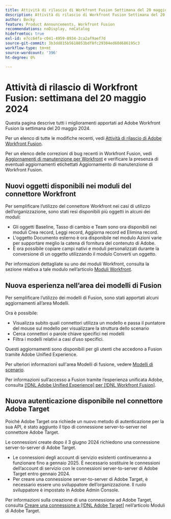 ```yaml
---
title: Attività di rilascio di Workfront Fusion Settimana del 20 maggio 2024
description: Attività di rilascio di Workfront Fusion Settimana del 20 maggio 2024
author: Becky
feature: Product Announcements, Workfront Fusion
recommendations: noDisplay, noCatalog
hidefromtoc: true
exl-id: e7cc64fa-c041-4959-8934-2ca2af9aef7d
source-git-commit: 3b3dd815b5618853bdf8fc29304ed60d686195c3
workflow-type: tm+mt
source-wordcount: '396'
ht-degree: 0%

---
```


# Attività di rilascio di Workfront Fusion: settimana del 20 maggio 2024

Questa pagina descrive tutti i miglioramenti apportati ad Adobe Workfront Fusion la settimana del 20 maggio 2024.

Per un elenco di tutte le modifiche recenti, vedi [Attività di rilascio di Adobe Workfront Fusion](../../../product-announcements/product-releases/fusion-release-activity/fusion-release-activity.md).

Per un elenco delle correzioni di bug recenti in Workfront Fusion, vedi [Aggiornamenti di manutenzione per Workfront](https://experienceleague.adobe.com/docs/workfront-known-issues/releases/current-updates.html) e verificare la presenza di eventuali aggiornamenti etichettati Aggiornamento di manutenzione di Workfront Fusion.

## Nuovi oggetti disponibili nei moduli del connettore Workfront

Per semplificare l’utilizzo del connettore Workfront nei casi di utilizzo dell’organizzazione, sono stati resi disponibili più oggetti in alcuni dei moduli:

* Gli oggetti Baseline, Tasso di cambio e Team sono ora disponibili nei moduli Crea record, Leggi record, Aggiorna record ed Elimina record.
* L&#39;oggetto Documento esterno è ora disponibile nel modulo Azioni varie per supportare meglio la catena di fornitura del contenuto di Adobe.
* È ora possibile copiare campi nativi e moduli personalizzati durante la conversione di un oggetto utilizzando il modulo Converti un oggetto.

Per informazioni dettagliate su uno dei moduli Workfront, consulta la sezione relativa a tale modulo nell’articolo [Moduli Workfront](/help/quicksilver/workfront-fusion/apps-and-their-modules/workfront-modules.md).

## Nuova esperienza nell’area dei modelli di Fusion

Per semplificare l’utilizzo dei modelli di Fusion, sono stati apportati alcuni aggiornamenti all’area Modelli.

Ora è possibile:

* Visualizza subito quali connettori utilizza un modello e passa il puntatore del mouse sul modello per visualizzare la struttura dello scenario
* Cerca connettori o parole chiave specifici nei modelli
* Filtra i modelli relativi a casi d’uso specifici.

Questi aggiornamenti sono disponibili per gli utenti che accedono a Fusion tramite Adobe Unified Experience.

Per ulteriori informazioni sull&#39;area Modelli di fusione, vedere [Modelli di scenario](/help/quicksilver/workfront-fusion/scenarios/templates/fusion-templates.md).

Per informazioni sull’accesso a Fusion tramite l’esperienza unificata Adobe, consulta [[!DNL Adobe Unified Experience] per [!DNL Workfront Fusion]](/help/quicksilver/workfront-fusion/fusion-in-admin-console/fusion-unified-experience.md).

## Nuova autenticazione disponibile nel connettore Adobe Target

Poiché Adobe Target ora richiede un nuovo metodo di autenticazione per la sua API, è stato aggiunto il tipo di connessione server-to-server nel connettore Adobe Target.

Le connessioni create dopo il 3 giugno 2024 richiedono una connessione server-to-server di Adobe Target.

* Le connessioni degli account di servizio esistenti continueranno a funzionare fino a gennaio 2025. È necessario sostituire le connessioni dell’account di servizio con le connessioni server-to-server di Adobe Target entro gennaio 2024.
* Per creare una connessione server-to-server di Adobe Target, è necessario essere uno sviluppatore dell’organizzazione. Il ruolo sviluppatore è impostato in Adobe Admin Console.

Per informazioni sulla creazione di una connessione ad Adobe Target, consulta [Creare una connessione a [!DNL Adobe Target]](/help/quicksilver/workfront-fusion/apps-and-their-modules/adobe-target-modules.md#create-a-connection-to-adobe-target) nell’articolo Moduli di Adobe Target.
